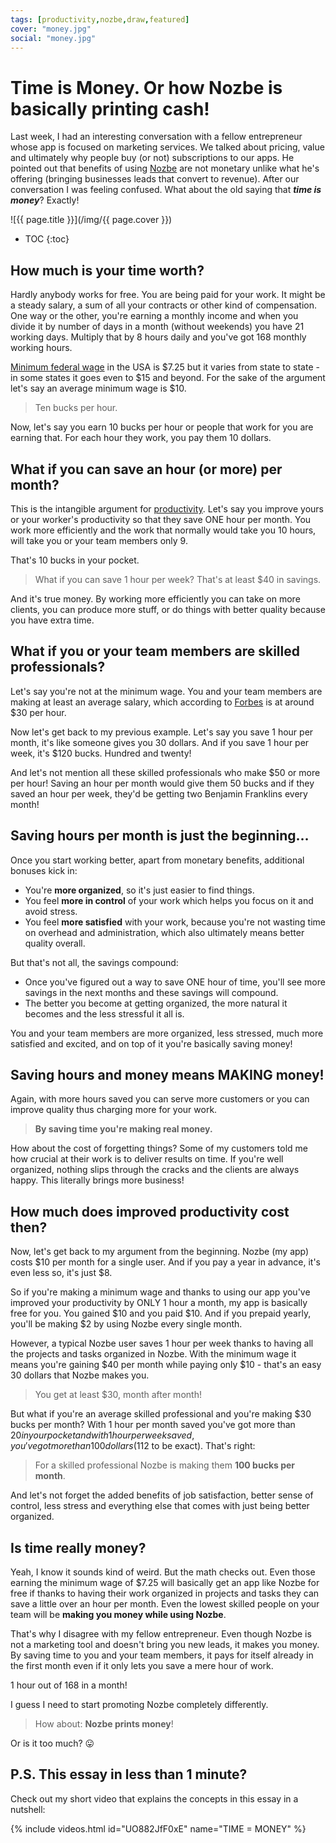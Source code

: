 ```yaml
---
tags: [productivity,nozbe,draw,featured]
cover: "money.jpg"
social: "money.jpg"
---
```


# Time is Money. Or how Nozbe is basically printing cash!

Last week, I had an interesting conversation with a fellow entrepreneur whose app is focused on marketing services. We talked about pricing, value and ultimately why people buy (or not) subscriptions to our apps. He pointed out that benefits of using [Nozbe][n] are not monetary unlike what he's offering (bringing businesses leads that convert to revenue). After our conversation I was feeling confused. What about the old saying that ***time is money***? Exactly!

<!--More-->

![{{ page.title }}](/img/{{ page.cover }})

* TOC
{:toc}

## How much is your time worth?

Hardly anybody works for free. You are being paid for your work. It might be a steady salary, a sum of all your contracts or other kind of compensation. One way or the other, you're earning a monthly income and when you divide it by number of days in a month (without weekends) you have 21 working days. Multiply that by 8 hours daily and you've got 168 monthly working hours.

[Minimum federal wage](https://www.minimum-wage.org/wage-by-state) in the USA is $7.25 but it varies from state to state - in some states it goes even to $15 and beyond. For the sake of the argument let's say an average minimum wage is $10.

> Ten bucks per hour.

Now, let's say you earn 10 bucks per hour or people that work for you are earning that. For each hour they work, you pay them 10 dollars.

## What if you can save an hour (or more) per month?

This is the intangible argument for [productivity](/productivity). Let's say you improve yours or your worker's productivity so that they save ONE hour per month. You work more efficiently and the work that normally would take you 10 hours, will take you or your team members only 9.

That's 10 bucks in your pocket.

> What if you can save 1 hour per week? That's at least $40 in savings.

And it's true money. By working more efficiently you can take on more clients, you can produce more stuff, or do things with better quality because you have extra time.

## What if you or your team members are skilled professionals?

Let's say you're not at the minimum wage. You and your team members are making at least an average salary, which according to [Forbes](https://www.forbes.com/advisor/business/average-salary-by-state/) is at around $30 per hour.

Now let's get back to my previous example. Let's say you save 1 hour per month, it's like someone gives you 30 dollars. And if you save 1 hour per week, it's $120 bucks. Hundred and twenty!

And let's not mention all these skilled professionals who make $50 or more per hour! Saving an hour per month would give them 50 bucks and if they saved an hour per week, they'd be getting two Benjamin Franklins every month!

## Saving hours per month is just the beginning…

Once you start working better, apart from monetary benefits, additional bonuses kick in:

- You're **more organized**, so it's just easier to find things.
- You feel **more in control** of your work which helps you focus on it and avoid stress.
- You feel **more satisfied** with your work, because you're not wasting time on overhead and administration, which also ultimately means better quality overall.

But that's not all, the savings compound:

- Once you've figured out a way to save ONE hour of time, you'll see more savings in the next months and these savings will compound.
- The better you become at getting organized, the more natural it becomes and the less stressful it all is.

You and your team members are more organized, less stressed, much more satisfied and excited, and on top of it you're basically saving money!

## Saving hours and money means MAKING money!

Again, with more hours saved you can serve more customers or you can improve quality thus charging more for your work.

> **By saving time you're making real money.**

How about the cost of forgetting things? Some of my customers told me how crucial at their work is to deliver results on time. If you're well organized, nothing slips through the cracks and the clients are always happy. This literally brings more business!

## How much does improved productivity cost then?

Now, let's get back to my argument from the beginning. Nozbe (my app) costs $10 per month for a single user. And if you pay a year in advance, it's even less so, it's just $8.

So if you're making a minimum wage and thanks to using our app you've improved your productivity by ONLY 1 hour a month, my app is basically free for you. You gained $10 and you paid $10. And if you prepaid yearly, you'll be making $2 by using Nozbe every single month.

However, a typical Nozbe user saves 1 hour per week thanks to having all the projects and tasks organized in Nozbe. With the minimum wage it means you're gaining $40 per month while paying only $10 - that's an easy 30 dollars that Nozbe makes you.

> You get at least $30, month after month!

But what if you're an average skilled professional and you're making $30 bucks per month? With 1 hour per month saved you've got more than $20 in your pocket and with 1 hour per week saved, you've got more than 100 dollars ($112 to be exact). That's right:

> For a skilled professional Nozbe is making them **100 bucks per month**.

And let's not forget the added benefits of job satisfaction, better sense of control, less stress and everything else that comes with just being better organized.

## Is time really money?

Yeah, I know it sounds kind of weird. But the math checks out. Even those earning the minimum wage of $7.25 will basically get an app like Nozbe for free if thanks to having their work organized in projects and tasks they can save a little over an hour per month. Even the lowest skilled people on your team will be **making you money while using Nozbe**.

That's why I disagree with my fellow entrepreneur. Even though Nozbe is not a marketing tool and doesn't bring you new leads, it makes you money. By saving time to you and your team members, it pays for itself already in the first month even if it only lets you save a mere hour of work.

1 hour out of 168 in a month!

I guess I need to start promoting Nozbe completely differently.

> How about: **Nozbe prints money**!

Or is it too much? 😛

## P.S. This essay in less than 1 minute?

Check out my short video that explains the concepts in this essay in a nutshell:

{% include videos.html id="UO882JfF0xE" name="TIME = MONEY" %}

[n]: https://michael.gratis/nozbe
[np]: https://michael.gratis/nozbepersonal
